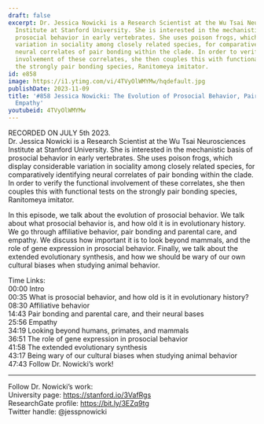 ```yaml
---
draft: false
excerpt: Dr. Jessica Nowicki is a Research Scientist at the Wu Tsai Neurosciences
  Institute at Stanford University. She is interested in the mechanistic basis of
  prosocial behavior in early vertebrates. She uses poison frogs, which display considerable
  variation in sociality among closely related species, for comparatively identifying
  neural correlates of pair bonding within the clade. In order to verify the functional
  involvement of these correlates, she then couples this with functional tests on
  the strongly pair bonding species, Ranitomeya imitator.
id: e858
image: https://i1.ytimg.com/vi/4TVyOlWMYMw/hqdefault.jpg
publishDate: 2023-11-09
title: '#858 Jessica Nowicki: The Evolution of Prosocial Behavior, Pair Bonding, and
  Empathy'
youtubeid: 4TVyOlWMYMw
---
```

RECORDED ON JULY 5th 2023.  
Dr. Jessica Nowicki is a Research Scientist at the Wu Tsai Neurosciences Institute at Stanford University. She is interested in the mechanistic basis of prosocial behavior in early vertebrates. She uses poison frogs, which display considerable variation in sociality among closely related species, for comparatively identifying neural correlates of pair bonding within the clade. In order to verify the functional involvement of these correlates, she then couples this with functional tests on the strongly pair bonding species, Ranitomeya imitator.

In this episode, we talk about the evolution of prosocial behavior. We talk about what prosocial behavior is, and how old it is in evolutionary history. We go through affiliative behavior, pair bonding and parental care, and empathy. We discuss how important it is to look beyond mammals, and the role of gene expression in prosocial behavior. Finally, we talk about the extended evolutionary synthesis, and how we should be wary of our own cultural biases when studying animal behavior.

Time Links:  
00:00 Intro  
00:35  What is prosocial behavior, and how old is it in evolutionary history?  
08:30  Affiliative behavior  
14:43  Pair bonding and parental care, and their neural bases  
25:56  Empathy  
34:19  Looking beyond humans, primates, and mammals  
36:51  The role of gene expression in prosocial behavior  
41:58  The extended evolutionary synthesis  
43:17  Being wary of our cultural biases when studying animal behavior  
47:43  Follow Dr. Nowicki’s work!

---

Follow Dr. Nowicki’s work:  
University page: https://stanford.io/3VafRgs  
ResearchGate profile: https://bit.ly/3EZq9tg  
Twitter handle: @jesspnowicki
